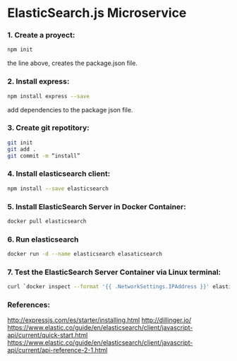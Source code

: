 # ElasticSearch.js Microservice

### 1. Create a proyect:

```sh
npm init
```

the line above, creates the package.json file.

### 2. Install express:

```sh
npm install express --save
```

add dependencies to the package json file.

### 3. Create git repotitory:

```sh
git init
git add .
git commit -m “install”
```

### 4. Install elasticsearch client:

```sh
npm install --save elasticsearch
```

### 5. Install ElasticSearch Server in Docker Container:

```sh
docker pull elasticsearch
```

### 6. Run elasticsearch

```sh
docker run -d --name elasticsearch elasaticsearch
```

### 7. Test the ElasticSearch Server Container via Linux terminal:

```sh
curl `docker inspect --format '{{ .NetworkSettings.IPAddress }}' elasticsearch`':9200'
```

### References:
http://expressjs.com/es/starter/installing.html
http://dillinger.io/
https://www.elastic.co/guide/en/elasticsearch/client/javascript-api/current/quick-start.html
https://www.elastic.co/guide/en/elasticsearch/client/javascript-api/current/api-reference-2-1.html
